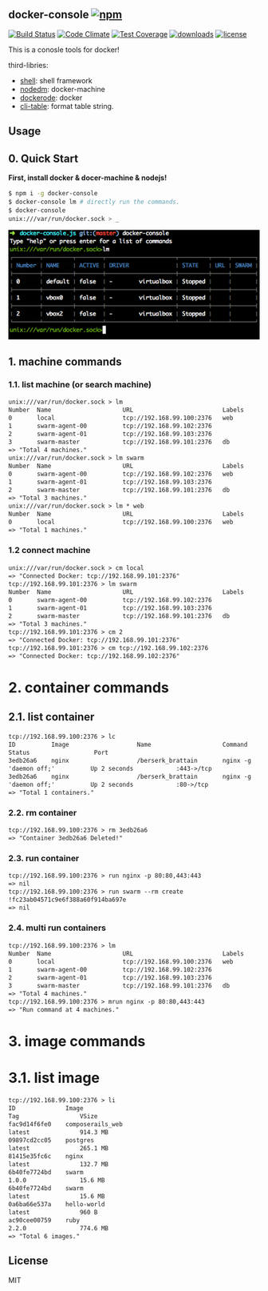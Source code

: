## docker-console [![npm][npm-svg]][npm]

[![Build Status][travis-svg]][travis]
[![Code Climate][codeclimate-svg]][codeclimate]
[![Test Coverage][codeclimate-test-svg]][codeclimate-test]
[![downloads][npm-download-svg]][npm]
[![license][npm-license-svg]][npm]

[npm]: https://npmjs.org/package/docker-console
[npm-svg]: https://img.shields.io/npm/v/docker-console.svg
[npm-download-svg]: https://img.shields.io/npm/dm/docker-console.svg
[npm-license-svg]: https://img.shields.io/npm/l/docker-console.svg
[travis-svg]: https://img.shields.io/travis/snowyu/docker-console.js/master.svg
[travis]: http://travis-ci.org/snowyu/docker-console.js
[codeclimate-svg]: https://codeclimate.com/github/snowyu/docker-console.js/badges/gpa.svg
[codeclimate]: https://codeclimate.com/github/snowyu/docker-console.js
[codeclimate-test-svg]: https://codeclimate.com/github/snowyu/docker-console.js/badges/coverage.svg
[codeclimate-test]: https://codeclimate.com/github/snowyu/docker-console.js/coverage

This is a conosle tools for docker!

third-libries:

* [shell](https://github.com/wdavidw/node-shell): shell framework
* [nodedm](https://github.com/lawrence0819/nodedm): docker-machine
* [dockerode](https://github.com/apocas/dockerode): docker
* [cli-table](https://github.com/Automattic/cli-table): format table string.

## Usage


## 0. Quick Start

**First, install docker & docer-machine & nodejs!**

```bash
$ npm i -g docker-console
$ docker-console lm # directly run the commands.
$ docker-console
unix:///var/run/docker.sock > _
```

![docker-console](docker-console.png)

## 1. machine commands

### 1.1. list machine (or search machine)

```
unix:///var/run/docker.sock > lm
Number  Name                	URL                         Labels
0       local               	tcp://192.168.99.100:2376   web
1       swarm-agent-00      	tcp://192.168.99.102:2376
2       swarm-agent-01      	tcp://192.168.99.103:2376
3       swarm-master        	tcp://192.168.99.101:2376   db
=> "Total 4 machines."
unix:///var/run/docker.sock > lm swarm
Number  Name                	URL                         Labels
0       swarm-agent-00      	tcp://192.168.99.102:2376   web
1       swarm-agent-01      	tcp://192.168.99.103:2376
2       swarm-master        	tcp://192.168.99.101:2376   db
=> "Total 3 machines."
unix:///var/run/docker.sock > lm * web
Number  Name                	URL                         Labels
0       local               	tcp://192.168.99.100:2376   web
=> "Total 1 machines."
```

### 1.2 connect machine

```
unix:///var/run/docker.sock > cm local
=> "Connected Docker: tcp://192.168.99.101:2376"
tcp://192.168.99.101:2376 > lm swarm
Number  Name                	URL                         Labels
0       swarm-agent-00      	tcp://192.168.99.102:2376
1       swarm-agent-01      	tcp://192.168.99.103:2376
2       swarm-master        	tcp://192.168.99.101:2376   db
=> "Total 3 machines."
tcp://192.168.99.101:2376 > cm 2
=> "Connected Docker: tcp://192.168.99.101:2376"
tcp://192.168.99.101:2376 > cm tcp://192.168.99.102:2376
=> "Connected Docker: tcp://192.168.99.102:2376"
```

# 2. container commands

## 2.1. list container
```
tcp://192.168.99.100:2376 > lc
ID      	Image               	Name                	Command                       	Status              	Port
3edb26a6	nginx               	/berserk_brattain   	nginx -g 'daemon off;'        	Up 2 seconds        	:443->/tcp
3edb26a6	nginx               	/berserk_brattain   	nginx -g 'daemon off;'        	Up 2 seconds        	:80->/tcp
=> "Total 1 containers."
```
### 2.2. rm container
```
tcp://192.168.99.100:2376 > rm 3edb26a6
=> "Container 3edb26a6 Deleted!"
```
### 2.3. run container
```
tcp://192.168.99.100:2376 > run nginx -p 80:80,443:443
=> nil
tcp://192.168.99.100:2376 > run swarm --rm create
!fc23ab04571c9e6f388a60f914ba697e
=> nil
```
### 2.4. multi run containers
```
tcp://192.168.99.100:2376 > lm
Number  Name                	URL                         Labels
0       local               	tcp://192.168.99.100:2376   web
1       swarm-agent-00      	tcp://192.168.99.102:2376
2       swarm-agent-01      	tcp://192.168.99.103:2376
3       swarm-master        	tcp://192.168.99.101:2376   db
=> "Total 4 machines."
tcp://192.168.99.100:2376 > mrun nginx -p 80:80,443:443
=> "Run command at 4 machines."
```
# 3. image commands
# 3.1. list image
```
tcp://192.168.99.100:2376 > li
ID          	Image                                                       	Tag             	VSize
fac9d14f6fe0	composerails_web                                            	latest          	914.3 MB
09897cd2cc05	postgres                                                    	latest          	265.1 MB
81415e35fc6c	nginx                                                       	latest          	132.7 MB
6b40fe7724bd	swarm                                                       	1.0.0           	15.6 MB
6b40fe7724bd	swarm                                                       	latest          	15.6 MB
0a6ba66e537a	hello-world                                                 	latest          	960 B
ac90cee00759	ruby                                                        	2.2.0           	774.6 MB
=> "Total 6 images."
```


## License

MIT
